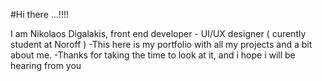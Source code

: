 #Hi there ...!!!!

I am Nikolaos Digalakis, front end developer - UI/UX designer ( curently student at Noroff )
-This here is my portfolio with all my projects and a bit about me.
-Thanks for taking the time to look at it, and i hope i will be hearing from you

